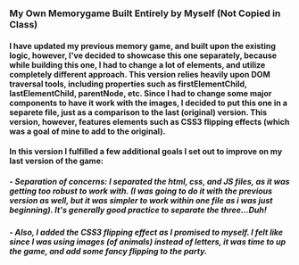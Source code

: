 ### My Own Memorygame Built Entirely by Myself (Not Copied in Class)

#### I have updated my previous memory game, and built upon the existing logic, however, I've decided to showcase this one separately, because while building this one, I had to change a lot of elements, and utilize completely different approach. This version relies heavily upon DOM traversal tools, including properties such as firstElementChild, lastElementChild, parentNode, etc. Since I had to change some major components to have it work with the images, I decided to put this one in a separete file, just as a comparison to the last (original) version. This version, however, features elements such as CSS3 flipping effects (which was a goal of mine to add to the original). 

#### In this version I fulfilled a few additional goals I set out to improve on my last version of the game:

##### - Separation of concerns: I separated the html, css, and JS files, as it was getting too robust to work with. (I was going to do it with the previous version as well, but it was simpler to work within one file as i was just beginning). It's generally good practice to separate the three...Duh!

##### - Also, I added the CSS3 flipping effect as I promised to myself. I felt like since I was using images (of animals) instead of letters, it was time to up the game, and add some fancy flipping to the party.